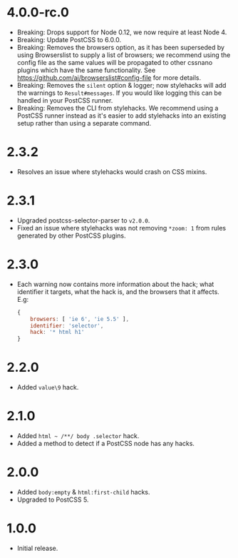 # 4.0.0-rc.0

* Breaking: Drops support for Node 0.12, we now require at least Node 4.
* Breaking: Update PostCSS to 6.0.0.
* Breaking: Removes the browsers option, as it has been superseded by using
  Browserslist to supply a list of browsers; we recommend using the config file
  as the same values will be propagated to other cssnano plugins which have the
  same functionality. See https://github.com/ai/browserslist#config-file
  for more details.
* Breaking: Removes the `silent` option & logger; now stylehacks will add the
  warnings to `Result#messages`. If you would like logging this can be handled
  in your PostCSS runner.
* Breaking: Removes the CLI from stylehacks. We recommend using a PostCSS
  runner instead as it's easier to add stylehacks into an existing setup rather
  than using a separate command.

# 2.3.2

* Resolves an issue where stylehacks would crash on CSS mixins.

# 2.3.1

* Upgraded postcss-selector-parser to `v2.0.0`.
* Fixed an issue where stylehacks was not removing `*zoom: 1` from rules
  generated by other PostCSS plugins.

# 2.3.0

* Each warning now contains more information about the hack; what identifier
  it targets, what the hack is, and the browsers that it affects. E.g:
  
  ```js
  {
      browsers: [ 'ie 6', 'ie 5.5' ],
      identifier: 'selector',
      hack: '* html h1'
  }
  ```

# 2.2.0

* Added `value\9` hack.

# 2.1.0

* Added `html ~ /**/ body .selector` hack.
* Added a method to detect if a PostCSS node has any hacks.

# 2.0.0

* Added `body:empty` & `html:first-child` hacks.
* Upgraded to PostCSS 5.

# 1.0.0

* Initial release.
